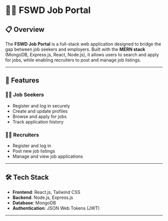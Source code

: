 # 🧑‍💼 FSWD Job Portal

## 📋 Overview

The **FSWD Job Portal** is a full-stack web application designed to bridge the gap between job seekers and employers. Built with the **MERN stack** (MongoDB, Express.js, React, Node.js), it allows users to search and apply for jobs, while enabling recruiters to post and manage job listings.

---

## 🚀 Features

### 👨‍🎓 Job Seekers
- Register and log in securely
- Create and update profiles
- Browse and apply for jobs
- Track application history

### 🧑‍💼 Recruiters
- Register and log in
- Post new job listings
- Manage and view job applications

---

## 🛠️ Tech Stack

- **Frontend**: React.js, Tailwind CSS
- **Backend**: Node.js, Express.js
- **Database**: MongoDB
- **Authentication**: JSON Web Tokens (JWT)

---

